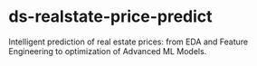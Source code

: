 # ds-realstate-price-predict
Intelligent prediction of real estate prices: from EDA and Feature Engineering to optimization of Advanced ML Models.
